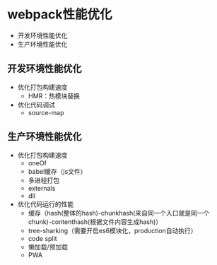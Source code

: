 # webpack性能优化
* 开发环境性能优化
* 生产环境性能优化

## 开发环境性能优化
* 优化打包构建速度
  * HMR：热模块替换
* 优化代码调试
  * source-map

## 生产环境性能优化
* 优化打包构建速度
  * oneOf
  * babel缓存（js文件）
  * 多进程打包  
  * externals
  * dll
* 优化代码运行的性能
  * 缓存（hash(整体的hash)-chunkhash(来自同一个入口就是同一个chunk)-contenthash(根据文件内容生成hash)）
  * tree-sharking（需要开启es6模块化，production自动执行）
  * code split
  * 懒加载/预加载
  * PWA
